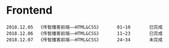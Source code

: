 # Frontend
    2018.12.05  《传智播客前端——HTML&CSS》      01~10       已完成
    2018.12.06  《传智播客前端——HTML&CSS》      11~23       已完成
    2018.12.07  《传智播客前端——HTML&CSS》      24~34       未完成

